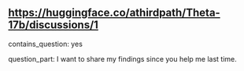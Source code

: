 ## https://huggingface.co/athirdpath/Theta-17b/discussions/1

contains_question: yes

question_part: I want to share my findings since you help me last time.